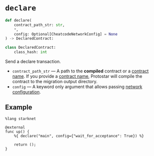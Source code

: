 # `declare`

```python
def declare(
    contract_path_str: str,
    *,
    config: Optional[CheatcodeNetworkConfig] = None
) -> DeclaredContract:

class DeclaredContract:
    class_hash: int
```

Send a declare transaction.

- `contract_path_str` — A path to the **compiled** contract or a [contract name](../../compiling#contract-name). If you provide a [contract name](../../compiling#contract-name), Protostar will compile the contract to the migration output directory.
- `config` — A keyword only argument that allows passing [network configuration](../03-network-config.md).

## Example

```cairo
%lang starknet

@external
func up() {
    %{ declare("main", config={"wait_for_acceptance": True}) %}

    return ();
}
```
